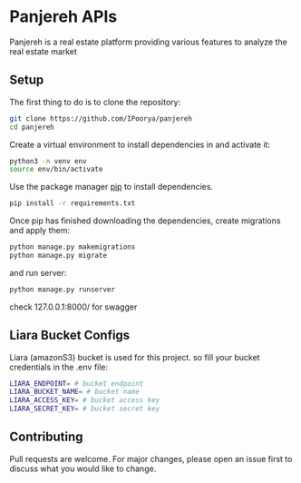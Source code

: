 # Panjereh APIs

Panjereh is a real estate platform providing various features to analyze the real estate market 

## Setup

The first thing to do is to clone the repository:

```bash
git clone https://github.com/IPoorya/panjereh
cd panjereh
```
Create a virtual environment to install dependencies in and activate it:
```bash
python3 -m venv env
source env/bin/activate
```
Use the package manager [pip](https://pip.pypa.io/en/stable/) to install dependencies.

```bash
pip install -r requirements.txt
```
Once pip has finished downloading the dependencies, create migrations and apply them:
```bash
python manage.py makemigrations
python manage.py migrate
```

and run server:
```bash
python manage.py runserver
```
check 127.0.0.1:8000/ for swagger 

## Liara Bucket Configs
Liara (amazonS3) bucket is used for this project. so fill your bucket credentials in the .env file:

```bash
LIARA_ENDPOINT= # bucket endpoint
LIARA_BUCKET_NAME= # bucket name
LIARA_ACCESS_KEY= # bucket access key
LIARA_SECRET_KEY= # bucket secret key
```


## Contributing

Pull requests are welcome. For major changes, please open an issue first
to discuss what you would like to change.